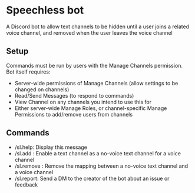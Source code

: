 # Speechless bot
A Discord bot to allow text channels to be hidden until a user joins a related voice channel, and removed when the user leaves the voice channel

## Setup
Commands must be run by users with the Manage Channels permission.
Bot itself requires:
- Server-wide permissions of Manage Channels (allow settings to be changed on channels)
- Read/Send Messages (to respond to commands)
- View Channel on any channels you intend to use this for
- Either server-wide Manage Roles, or channel-specific Manage Permissions to add/remove users from channels

## Commands
- /sl.help: Display this message
- /sl.add <voiceId> <textId>: Enable a text channel as a no-voice text channel for a voice channel
- /sl.remove <voiceId> <textId>: Remove the mapping between a no-voice text channel and a voice channel
- /sl.report: Send a DM to the creator of the bot about an issue or feedback
